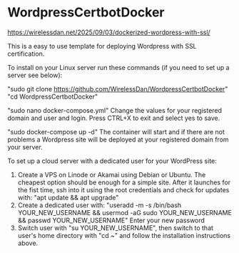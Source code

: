 # WordpressCertbotDocker
https://wirelessdan.net/2025/09/03/dockerized-wordpress-with-ssl/

This is a easy to use template for deploying Wordpress with SSL certification.

To install on your Linux server run these commands (if you need to set up a server see below):

"sudo git clone https://github.com/WirelessDan/WordpressCertbotDocker"
"cd WordpressCertbotDocker"

"sudo nano docker-compose.yml"
Change the values for your registered domain and user and login. Press CTRL+X to exit and select yes to save.

"sudo docker-compose up -d"
The container will start and if there are not problems a Wordpress site will be deployed at your registered domain from your server.

To set up a cloud server with a dedicated user for your WordPress site:

1. Create a VPS on Linode or Akamai using Debian or Ubuntu. The cheapest option should be enough for a simple site. After it launches for the fist time, ssh into it using the root credentials and check for updates with:
   "apt update && apt upgrade"
2. Create a dedicated user with:
   "useradd -m -s /bin/bash YOUR_NEW_USERNAME && usermod -aG sudo YOUR_NEW_USERNAME && passwd YOUR_NEW_USERNAME" Enter your new password
3. Switch user with "su YOUR_NEW_USERNAME", then switch to that user's home directory with "cd ~" and follow the installation instructions above.
